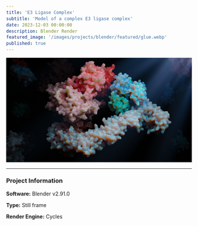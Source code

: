 ```yaml
---
title: 'E3 Ligase Complex'
subtitle: 'Model of a complex E3 ligase complex'
date: 2023-12-03 00:00:00
description: Blender Render
featured_image: '/images/projects/blender/featured/glue.webp'
published: true
---
```


![](/images/projects/full_size/glue.webp)

---

### Project Information

**Software:** Blender v2.91.0

**Type:** Still frame

**Render Engine:** Cycles
